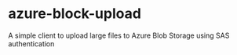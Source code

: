 # azure-block-upload
A simple client to upload large files to Azure Blob Storage using SAS authentication
